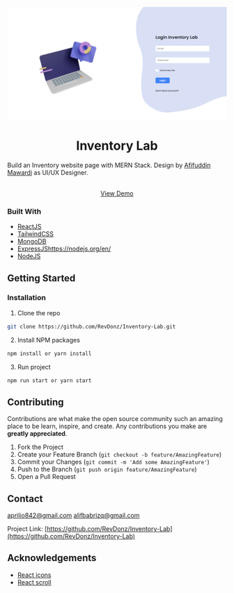 <p align="center">
  <a href="https://github.com/RevDonz/Inventory-Lab/">
    <img src="src/assets/images/Inventory Lab.png" alt="screenshot">
  </a>

  <h1 align="center">Inventory Lab</h3>
    Build an Inventory website page with MERN Stack. Design by <a href="https://www.instagram.com/afifmawardii/">Afifuddin Mawardi</a> as UI/UX Designer.
<br/ >
  <p align="center">
    <br />
    <a href="https://inventory-lab.netlify.app/">View Demo</a>
  </p>
</p>

### Built With

-   [ReactJS](https://reactjs.org)
-   [TailwindCSS](https://tailwindcss.com)
-   [MongoDB](https://www.mongodb.com/)
-   [ExpressJS](https://expressjs.com/)https://nodejs.org/en/
-   [NodeJS](https://nodejs.org/en/)

<!-- GETTING STARTED -->

## Getting Started

### Installation

1. Clone the repo

```sh
git clone https://github.com/RevDonz/Inventory-Lab.git
```

2. Install NPM packages

```sh
npm install or yarn install
```

3. Run project

```sh
npm run start or yarn start
```

<!-- CONTRIBUTING -->

## Contributing

Contributions are what make the open source community such an amazing place to be learn, inspire, and create. Any contributions you make are **greatly appreciated**.

1. Fork the Project
2. Create your Feature Branch (`git checkout -b feature/AmazingFeature`)
3. Commit your Changes (`git commit -m 'Add some AmazingFeature'`)
4. Push to the Branch (`git push origin feature/AmazingFeature`)
5. Open a Pull Request

<!-- CONTACT -->

## Contact

aprilio842@gmail.com
alifbabrizq@gmail.com

Project Link: [https://github.com/RevDonz/Inventory-Lab](https://github.com/RevDonz/Inventory-Lab)

<!-- ACKNOWLEDGEMENTS -->

## Acknowledgements

-   [React icons](https://react-icons.github.io/react-icons)
-   [React scroll](https://www.npmjs.com/package/react-scroll)
